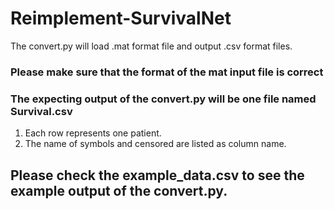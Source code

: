 # Reimplement-SurvivalNet

The convert.py will load .mat format file and output .csv format files.
### Please make sure that the format of the mat input file is correct

### The expecting output of the convert.py will be one file named Survival.csv
1. Each row represents one patient.
2. The name of symbols and censored are listed as column name.


## Please check the example_data.csv to see the example output of the convert.py.
